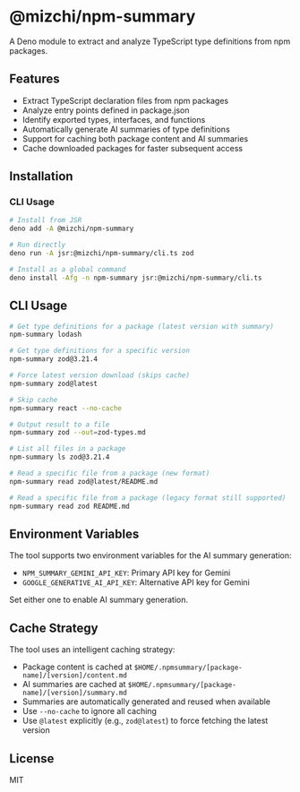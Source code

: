 # @mizchi/npm-summary

A Deno module to extract and analyze TypeScript type definitions from npm
packages.

## Features

- Extract TypeScript declaration files from npm packages
- Analyze entry points defined in package.json
- Identify exported types, interfaces, and functions
- Automatically generate AI summaries of type definitions
- Support for caching both package content and AI summaries
- Cache downloaded packages for faster subsequent access

## Installation

### CLI Usage

```bash
# Install from JSR
deno add -A @mizchi/npm-summary

# Run directly
deno run -A jsr:@mizchi/npm-summary/cli.ts zod

# Install as a global command
deno install -Afg -n npm-summary jsr:@mizchi/npm-summary/cli.ts
```

## CLI Usage

```bash
# Get type definitions for a package (latest version with summary)
npm-summary lodash

# Get type definitions for a specific version
npm-summary zod@3.21.4

# Force latest version download (skips cache)
npm-summary zod@latest

# Skip cache
npm-summary react --no-cache

# Output result to a file
npm-summary zod --out=zod-types.md

# List all files in a package
npm-summary ls zod@3.21.4

# Read a specific file from a package (new format)
npm-summary read zod@latest/README.md

# Read a specific file from a package (legacy format still supported)
npm-summary read zod README.md
```

## Environment Variables

The tool supports two environment variables for the AI summary generation:

- `NPM_SUMMARY_GEMINI_API_KEY`: Primary API key for Gemini
- `GOOGLE_GENERATIVE_AI_API_KEY`: Alternative API key for Gemini

Set either one to enable AI summary generation.

## Cache Strategy

The tool uses an intelligent caching strategy:

- Package content is cached at
  `$HOME/.npmsummary/[package-name]/[version]/content.md`
- AI summaries are cached at
  `$HOME/.npmsummary/[package-name]/[version]/summary.md`
- Summaries are automatically generated and reused when available
- Use `--no-cache` to ignore all caching
- Use `@latest` explicitly (e.g., `zod@latest`) to force fetching the latest
  version

## License

MIT
